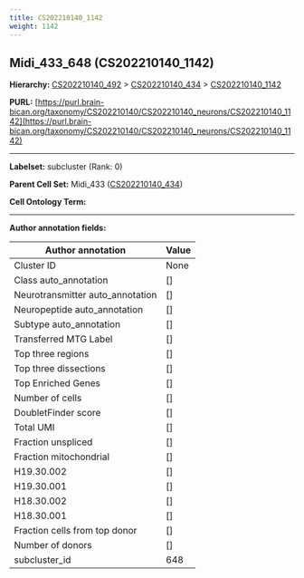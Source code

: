 ```yaml
---
title: CS202210140_1142
weight: 1142
---
```

## Midi_433_648 (CS202210140_1142)
<b>Hierarchy: </b>
[CS202210140_492](../CS202210140_492) >
[CS202210140_434](../CS202210140_434) >
[CS202210140_1142](../CS202210140_1142)

**PURL:** [https://purl.brain-bican.org/taxonomy/CS202210140/CS202210140_neurons/CS202210140_1142](https://purl.brain-bican.org/taxonomy/CS202210140/CS202210140_neurons/CS202210140_1142)

---


**Labelset:** subcluster (Rank: 0)

**Parent Cell Set:** Midi_433 ([CS202210140_434](../CS202210140_434))



**Cell Ontology Term:** 

[MARKER GENES.]: #


---

[TRANSFERRED ANNOTATIONS.]: #


[AUTHOR ANNOTATION FIELDS.]: #


**Author annotation fields:**

| Author annotation | Value |
|-------------------|-------|
|Cluster ID|None|
|Class auto_annotation|[]|
|Neurotransmitter auto_annotation|[]|
|Neuropeptide auto_annotation|[]|
|Subtype auto_annotation|[]|
|Transferred MTG Label|[]|
|Top three regions|[]|
|Top three dissections|[]|
|Top Enriched Genes|[]|
|Number of cells|[]|
|DoubletFinder score|[]|
|Total UMI|[]|
|Fraction unspliced|[]|
|Fraction mitochondrial|[]|
|H19.30.002|[]|
|H19.30.001|[]|
|H18.30.002|[]|
|H18.30.001|[]|
|Fraction cells from top donor|[]|
|Number of donors|[]|
|subcluster_id|648|
